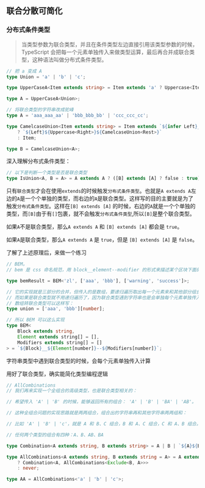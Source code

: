 ## 联合分散可简化

### 分布式条件类型

> 当类型参数为联合类型，并且在条件类型左边直接引用该类型参数的时候，TypeScript 会把每一个元素单独传入来做类型运算，最后再合并成联合类型，这种语法叫做分布式条件类型。

```ts
// 把 a 变成 A
type Union = 'a' | 'b' | 'c';

type UpperCaseA<Item extends string> = Item extends 'a' ? Uppercase<Item> : Item;

type A = UpperCaseA<Union>;

// 将联合类型的字符串改成驼峰
type A = 'aaa_aaa_aa' | 'bbb_bbb_bb' | 'ccc_ccc_cc';

type CamelcaseUnion<Item extends string> = Item extends `${infer Left}_${infer Right}${infer Rest}`
    ? `${Left}${Uppercase<Right>}${CamelcaseUnion<Rest>}`
    : Item;

type B = CamelcaseUnion<A>;
```

深入理解分布式条件类型：

```ts
// 以下是判断一个类型是否是联合类型
type IsUnion<A, B = A> = A extends A ? ([B] extends [A] ? false : true) : never;
```

只有`联合类型`才会在使用`extends`的时候触发`分布式条件类型`。也就是`A extends A`左边的`A`是一个个单独的类型，而右边的`A`是联合类型。这样写的目的主要就是为了触发`分布式条件类型`。这样在`[B] extends [A]` 的时候，右边的`A`就是一个个单独的类型，而`[B]`由于有`[]`包裹，就不会触发`分布式条件类型`,所以`[B]`是整个联合类型。

如果`A`不是联合类型，那么`A extends A` 和 `[B] extends [A]` 都会是 `true`。

如果`A`是联合类型，那么`A extends A` 是 `true`，但是 `[B] extends [A]` 是 `false`。

了解了上述原理后，来做一个练习

```ts
// BEM。
// bem 是 css 命名规范，用 block__element--modifier 的形式来描述某个区块下面的某个元素的某个状态的样式。那么我们可以写这样一个高级类型，传入 block、element、modifier，返回构造出的 class 名：

type bemResult = BEM<'zl', ['aaa', 'bbb'], ['warning', 'success']>;

// 它的实现就是三部分的合并，但传入的是数组，要递归遍历取出每一个元素来和其他部分组合，这样太麻烦了。
// 而如果是联合类型就不用递归遍历了，因为联合类型遇到字符串也是会单独每个元素单独传入做处理。
// 数组转联合类型可以这样写：
type union = ['aaa', 'bbb'][number];

// 所以 BEM 可以这么实现
type BEM<
    Block extends string,
    Element extends string[] = [],
    Modifiers extends string[] = []
> = `${Block}__${Element[number]}--${Modifiers[number]}`;
```

字符串类型中遇到联合类型的时候，会每个元素单独传入计算

用好了联合类型，确实能简化类型编程逻辑

```ts
// AllCombinations
// 我们再来实现一个全组合的高级类型，也是联合类型相关的：

// 希望传入 'A' | 'B' 的时候，能够返回所有的组合： 'A' | 'B' | 'BA' | 'AB'。

// 这种全组合问题的实现思路就是两两组合，组合出的字符串再和其他字符串两两组和：

// 比如 'A' | 'B' | 'c'，就是 A 和 B、C 组合，B 和 A、C 组合，C 和 A、B 组合。然后组合出来的字符串再和其他字符串组合。

// 任何两个类型的组合有四种：A、B、AB、BA

type Combination<A extends string, B extends string> = A | B | `${A}${B}` | `${B}${A}`;

type AllCombinations<A extends string, B extends string = A> = A extends A
    ? Combination<A, AllCombinations<Exclude<B, A>>>
    : never;

type AA = AllCombinations<'a' | 'b' | 'c'>;
```
